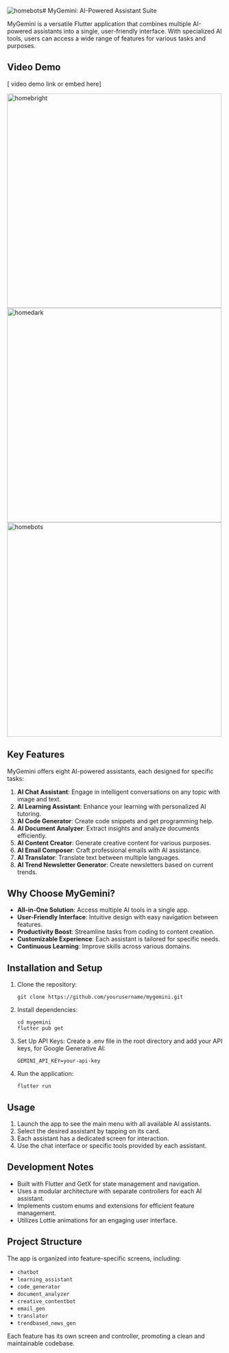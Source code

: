![homebots](https://github.com/user-attachments/assets/4213fe86-e220-467a-8284-21cc8da328c2)# MyGemini: AI-Powered Assistant Suite

MyGemini is a versatile Flutter application that combines multiple AI-powered assistants into a single, user-friendly interface. With specialized AI tools, users can access a wide range of features for various tasks and purposes.

## Video Demo

[ video demo link or embed here]

<img src="https://github.com/user-attachments/assets/e6fe79cc-263c-4c76-ad90-e3d5a32e5183" alt="homebright"  height="500">  <img src="https://github.com/user-attachments/assets/0e185b79-64e3-4534-96fe-219056e31cd3" alt="homedark"  height="500"> <img src="https://github.com/user-attachments/assets/d5d3994a-76d1-4782-93ce-90a3e31805ab" alt="homebots"  height="500">

## Key Features

MyGemini offers eight AI-powered assistants, each designed for specific tasks:

1. **AI Chat Assistant**: Engage in intelligent conversations on any topic with image and text.
2. **AI Learning Assistant**: Enhance your learning with personalized AI tutoring.
3. **AI Code Generator**: Create code snippets and get programming help.
4. **AI Document Analyzer**: Extract insights and analyze documents efficiently.
5. **AI Content Creator**: Generate creative content for various purposes.
6. **AI Email Composer**: Craft professional emails with AI assistance.
7. **AI Translator**: Translate text between multiple languages.
8. **AI Trend Newsletter Generator**: Create newsletters based on current trends.

## Why Choose MyGemini?

- **All-in-One Solution**: Access multiple AI tools in a single app.
- **User-Friendly Interface**: Intuitive design with easy navigation between features.
- **Productivity Boost**: Streamline tasks from coding to content creation.
- **Customizable Experience**: Each assistant is tailored for specific needs.
- **Continuous Learning**: Improve skills across various domains.

## Installation and Setup

1. Clone the repository:

   ```
   git clone https://github.com/yourusername/mygemini.git
   ```

2. Install dependencies:

   ```
   cd mygemini
   flutter pub get
   ```

3. Set Up API Keys:
   Create a .env file in the root directory and add your API keys, for Google Generative AI:

   ```
   GEMINI_API_KEY=your-api-key
   ```

4. Run the application:
   ```
   flutter run
   ```

## Usage

1. Launch the app to see the main menu with all available AI assistants.
2. Select the desired assistant by tapping on its card.
3. Each assistant has a dedicated screen for interaction.
4. Use the chat interface or specific tools provided by each assistant.

## Development Notes

- Built with Flutter and GetX for state management and navigation.
- Uses a modular architecture with separate controllers for each AI assistant.
- Implements custom enums and extensions for efficient feature management.
- Utilizes Lottie animations for an engaging user interface.

## Project Structure

The app is organized into feature-specific screens, including:

- `chatbot`
- `learning_assistant`
- `code_generator`
- `document_analyzer`
- `creative_contentbot`
- `email_gen`
- `translator`
- `trendbased_news_gen`

Each feature has its own screen and controller, promoting a clean and maintainable codebase.
